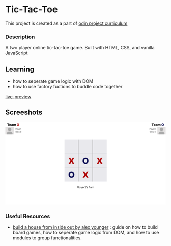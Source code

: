 # Tic-Tac-Toe
This project is created as a part of [odin project curriculum](https://www.theodinproject.com/lessons/node-path-javascript-tic-tac-toe)

### Description
A two player online tic-tac-toe game.
Built with HTML, CSS, and vanilla JavaScript

## Learning
- how to seperate game logic with DOM
- how to use factory fuctions to buddle code together

[live-preview](https://akanksha493.github.io/Tic-Tac-Toe/)

## Screeshots

![](tick-tac-toe_desktop.png)

### Useful Resources
- [build a house from inside out by alex younger](https://www.ayweb.dev/blog/building-a-house-from-the-inside-out) : guide on how to build board games, how to seperate game logic from DOM, and how to use modules to group functionalities.


